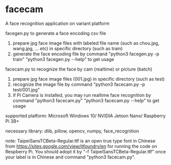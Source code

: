 # facecam
A face recognition application on variant platform

facegen.py to generate a face encoding csv file
1. prepare jpg face image files with labeled file name (such as chou.jpg, wang.jpg, ... etc) in specific directory (such as train)
2. generate the face encoding file by command "python3 facegen.py -p train"
"python3 facegen.py --help" to get usage

facecam.py to recognize the face by cam (realtime) or picture (batch)
1. prepare jpg face image files (001.jpg) in specific directory (such as test)
2. recognize the image file by command "python3 facecam.py -p test/001.jpg"
3. if Pi Camera is installed, you may run realtime face recognition by command "python3 facecam.py"
"python3 facecam.py --help" to get usage

supported platform: Microsoft Windows 10/ NVIDIA Jetson Nano/ Raspberry Pi 3B+

necessary library: dlib, pillow, opencv, numpy, face_recognition

note: TaipeiSansTCBeta-Regular.ttf is an open true type font in Chinese from https://sites.google.com/view/jtfoundry/en for running the code on Respberry Pi. You should adopt it by "-f TaipeiSansTCBeta-Regular.ttf" once your label is in Chinese and command "python3 facecam.py".
